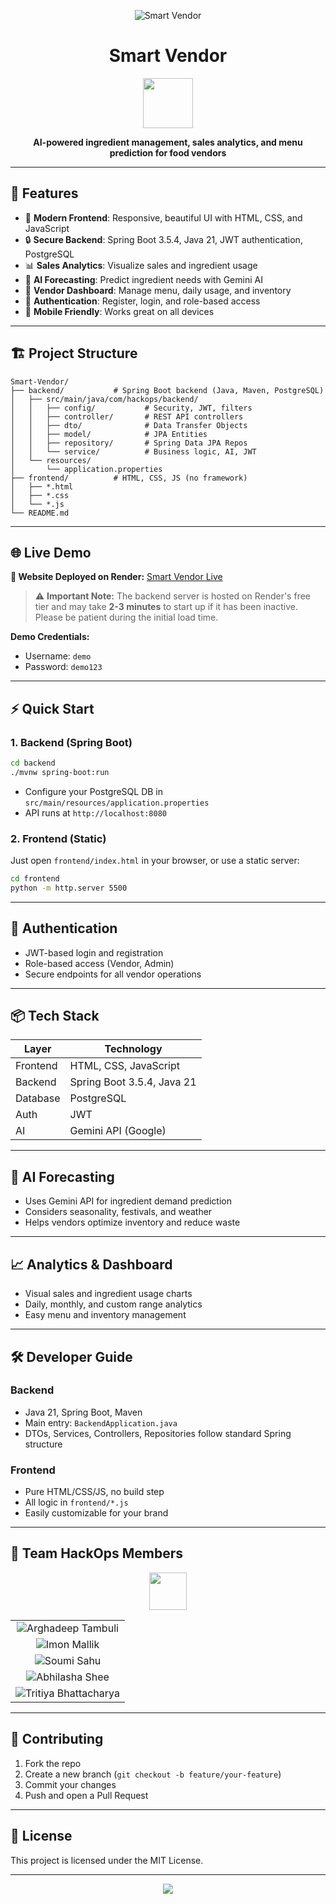 <p align="center">
  <img src="https://img.shields.io/badge/Smart%20Vendor-Powered%20by%20Spring%20Boot%20%7C%20Modern%20Frontend-blueviolet?style=for-the-badge" alt="Smart Vendor"/>
</p>

<h1 align="center">Smart Vendor</h1>

<p align="center">
  <img src="https://img.icons8.com/color/96/000000/restaurant.png" width="80"/>
</p>

<p align="center">
  <b>AI-powered ingredient management, sales analytics, and menu prediction for food vendors</b>
</p>

---

## 🚀 Features

- 🌟 **Modern Frontend**: Responsive, beautiful UI with HTML, CSS, and JavaScript
- 🔒 **Secure Backend**: Spring Boot 3.5.4, Java 21, JWT authentication, PostgreSQL
- 📊 **Sales Analytics**: Visualize sales and ingredient usage
- 🤖 **AI Forecasting**: Predict ingredient needs with Gemini AI
- 🛒 **Vendor Dashboard**: Manage menu, daily usage, and inventory
- 👤 **Authentication**: Register, login, and role-based access
- 📱 **Mobile Friendly**: Works great on all devices

---

## 🏗️ Project Structure

```text
Smart-Vendor/
├── backend/           # Spring Boot backend (Java, Maven, PostgreSQL)
│   ├── src/main/java/com/hackops/backend/
│   │   ├── config/           # Security, JWT, filters
│   │   ├── controller/       # REST API controllers
│   │   ├── dto/              # Data Transfer Objects
│   │   ├── model/            # JPA Entities
│   │   ├── repository/       # Spring Data JPA Repos
│   │   └── service/          # Business logic, AI, JWT
│   └── resources/
│       └── application.properties
├── frontend/          # HTML, CSS, JS (no framework)
│   ├── *.html
│   ├── *.css
│   └── *.js
└── README.md
```

---

## 🌐 Live Demo

**🚀 Website Deployed on Render:** [Smart Vendor Live](https://smart-vendor.onrender.com)

> ⚠️ **Important Note:** The backend server is hosted on Render's free tier and may take **2-3 minutes** to start up if it has been inactive. Please be patient during the initial load time.

**Demo Credentials:**
- Username: `demo`
- Password: `demo123`

---
<!-- 
## 🖥️ Screenshots

<p align="center">
  <img src="https://images.unsplash.com/photo-1519389950473-47ba0277781c?auto=format&fit=crop&w=600&q=80" width="350" alt="Dashboard"/>
  <img src="https://images.unsplash.com/photo-1506744038136-46273834b3fb?auto=format&fit=crop&w=600&q=80" width="350" alt="Analytics"/>
</p> -->

<!-- --- -->

## ⚡ Quick Start

### 1. Backend (Spring Boot)

```bash
cd backend
./mvnw spring-boot:run
```

- Configure your PostgreSQL DB in `src/main/resources/application.properties`
- API runs at `http://localhost:8080`

### 2. Frontend (Static)

Just open `frontend/index.html` in your browser, or use a static server:

```bash
cd frontend
python -m http.server 5500
```

---

## 🔑 Authentication
- JWT-based login and registration
- Role-based access (Vendor, Admin)
- Secure endpoints for all vendor operations

---

## 📦 Tech Stack

| Layer      | Technology                |
|------------|--------------------------|
| Frontend   | HTML, CSS, JavaScript    |
| Backend    | Spring Boot 3.5.4, Java 21 |
| Database   | PostgreSQL               |
| Auth       | JWT                      |
| AI         | Gemini API (Google)      |

---

## 🧠 AI Forecasting
- Uses Gemini API for ingredient demand prediction
- Considers seasonality, festivals, and weather
- Helps vendors optimize inventory and reduce waste

---

## 📈 Analytics & Dashboard
- Visual sales and ingredient usage charts
- Daily, monthly, and custom range analytics
- Easy menu and inventory management

---

## 🛠️ Developer Guide

### Backend
- Java 21, Spring Boot, Maven
- Main entry: `BackendApplication.java`
- DTOs, Services, Controllers, Repositories follow standard Spring structure

### Frontend
- Pure HTML/CSS/JS, no build step
- All logic in `frontend/*.js`
- Easily customizable for your brand

---

## 👥 Team HackOps Members

<p align="center">
  <img src="https://img.icons8.com/color/48/000000/group.png" width="60"/>
</p>

<table align="center">
  <tr>
    <td align="center">
      <img src="https://img.shields.io/badge/👨‍💻-Arghadeep%20Tambuli-blue?style=for-the-badge" alt="Arghadeep Tambuli"/>
    </td>
  </tr>
  <tr>
    <td align="center">
      <img src="https://img.shields.io/badge/👨‍💻-Imon%20Mallik-green?style=for-the-badge" alt="Imon Mallik"/>
    </td>
  </tr>
  <tr>
    <td align="center">
      <img src="https://img.shields.io/badge/👩‍💻-Soumi%20Sahu-purple?style=for-the-badge" alt="Soumi Sahu"/>
    </td>
  </tr>
  <tr>
    <td align="center">
      <img src="https://img.shields.io/badge/👩‍💻-Abhilasha%20Shee-orange?style=for-the-badge" alt="Abhilasha Shee"/>
    </td>
  </tr>
  <tr>
    <td align="center">
      <img src="https://img.shields.io/badge/👩‍💻-Tritiya%20Bhattacharya-yellow?style=for-the-badge" alt="Tritiya Bhattacharya"/>
    </td>
  </tr>
</table>

---

## 🤝 Contributing

1. Fork the repo
2. Create a new branch (`git checkout -b feature/your-feature`)
3. Commit your changes
4. Push and open a Pull Request

---

## 📄 License

This project is licensed under the MIT License.

---

<p align="center">
  <img src="https://img.shields.io/badge/Made%20with-%E2%9D%A4%EF%B8%8F%20by%20HackOps-blue?style=for-the-badge"/>
</p>